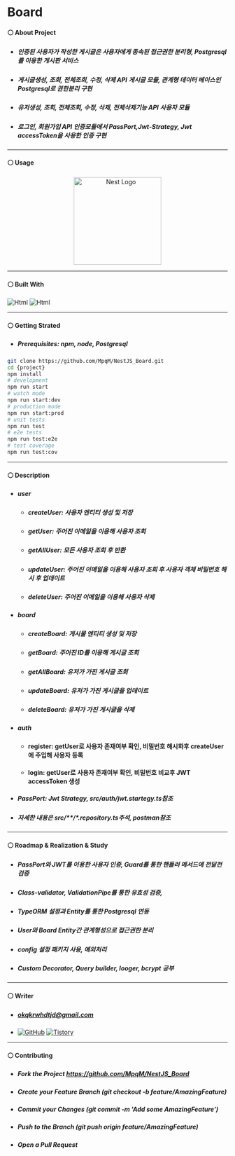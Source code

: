 # Board
#### ⚪ About Project
* ##### 인증된 사용자가 작성한 게시글은 사용자에게 종속된 접근권한 분리형, Postgresql를 이용한 게시판 서비스
* ##### 게시글생성, 조회, 전체조회, 수정, 삭제 API 게시글 모듈, 관계형 데이터 베이스인 Postgresql로 권한분리 구현
* ##### 유저생성, 조회, 전체조회, 수정, 삭제, 전체삭제기능 API 사용자 모듈
* ##### 로그인, 회원가입 API 인증모듈에서 PassPort,Jwt-Strategy, Jwt accessToken을 사용한 인증 구현

* * * *
#### ⚪ Usage
<p align="center">
  <a href="http://nestjs.com/" target="blank"><img src="https://nestjs.com/img/logo-small.svg" width="200" alt="Nest Logo" /></a>
</p>

* * *
#### ⚪ Built With
<img alt="Html" src ="https://img.shields.io/badge/NestJS-E0234E.svg?&style=for-the-badge&logo=NestJS&logoColor=white"/> <img alt="Html" src ="https://img.shields.io/badge/TypeScript-3178C6.svg?&style=for-the-badge&logo=TypeScript&logoColor=white"/>

* * *
#### ⚪ Getting Strated
* ##### Prerequisites: npm, node, Postgresql
```bash
git clone https://github.com/MpqM/NestJS_Board.git
cd {project}
npm install
# development
npm run start
# watch mode
npm run start:dev
# production mode
npm run start:prod
# unit tests
npm run test
# e2e tests
npm run test:e2e
# test coverage
npm run test:cov
```

* * *
#### ⚪ Description 
* ##### user
  * ##### createUser: 사용자 엔티티 생성 및 저장
  * ##### getUser: 주어진 이메일을 이용해 사용자 조회
  * ##### getAllUser: 모든 사용자 조회 후 반환
  * ##### updateUser: 주어진 이메일을 이용해 사용자 조회 후 사용자 객체 비밀번호 해시 후 업데이트
  * ##### deleteUser: 주어진 이메일을 이용해 사용자 삭제
* ##### board
  * ##### createBoard: 게시물 엔티티 생성 및 저장
  * ##### getBoard: 주어진 ID를 이용해 게시글 조회
  * ##### getAllBoard: 유저가 가진 게시글 조회
  * ##### updateBoard: 유저가 가진 게시글을 업데이트
  * ##### deleteBoard: 유저가 가진 게시글을 삭제
* ##### auth
  * #### register: getUser로 사용자 존재여부 확인, 비밀번호 해시화후 createUser에 주입해 사용자 등록
  * #### login: getUser로 사용자 존재여부 확인, 비밀번호 비교후 JWT accessToken 생성
* ##### PassPort: Jwt Strategy, src/auth/jwt.startegy.ts참조
* ##### 자세한 내용은 src/**/*.repository.ts주석, postman참조

* * *
#### ⚪ Roadmap & Realization & Study
* ##### PassPort와 JWT를 이용한 사용자 인증, Guard를 통한 핸들러 메서드에 전달전 검증
* ##### Class-validator, ValidationPipe를 통한 유효성 검증,
* ##### TypeORM 설정과 Entity를 통한 Postgresql 연동
* ##### User와 Board Entity간 관계형성으로 접근권한 분리
* ##### config 설정 패키지 사용, 예외처리
* ##### Custom Decorator, Query builder, looger, bcrypt 공부

* * *
#### ⚪ Writer
* ##### <span>okqkrwhdtjd@gmail.com
* <a href = "https://github.com/MpqM"><img alt="GitHub" src ="https://img.shields.io/badge/GitHub-181717.svg?&style=for-the-badge&logo=GitHub&logoColor=white"/></a> <a href = "https://MpqM.tistory.com/"> <img alt="Tistory" src ="https://img.shields.io/badge/Tistory-white.svg?&style=for-the-badge"/></a>

* * *
#### ⚪ Contributing
* ##### Fork the Project https://github.com/MpqM/NestJS_Board
* ##### Create your Feature Branch (git checkout -b feature/AmazingFeature)
* ##### Commit your Changes (git commit -m 'Add some AmazingFeature')
* ##### Push to the Branch (git push origin feature/AmazingFeature)
* ##### Open a Pull Request
